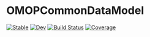# OMOPCommonDataModel

[![Stable](https://img.shields.io/badge/docs-stable-blue.svg)](https://JuliaHealth.github.io/OMOPCommonDataModel.jl/stable)
[![Dev](https://img.shields.io/badge/docs-dev-blue.svg)](https://JuliaHealth.github.io/OMOPCommonDataModel.jl/dev)
[![Build Status](https://github.com/JuliaHealth/OMOPCommonDataModel.jl/workflows/CI/badge.svg)](https://github.com/JuliaHealth/OMOPCommonDataModel.jl/actions)
[![Coverage](https://codecov.io/gh/JuliaHealth/OMOPCommonDataModel.jl/branch/master/graph/badge.svg)](https://codecov.io/gh/JuliaHealth/OMOPCommonDataModel.jl)
